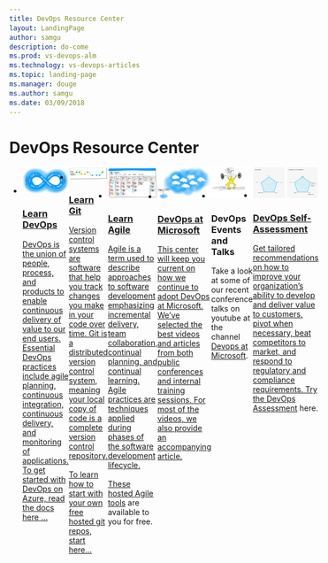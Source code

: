```yaml
---
title: DevOps Resource Center
layout: LandingPage
author: samgu
description: do-come
ms.prod: vs-devops-alm
ms.technology: vs-devops-articles
ms.topic: landing-page
ms.manager: douge
ms.author: samgu
ms.date: 03/09/2018
---
```

# DevOps Resource Center

<ul class="panelContent cardsC" style="display: flex;">
    <li>
        <a href="what-is-devops.md">
            <div class="cardSize">
                <div class="cardPadding">
                    <div class="card">
                        <div class="cardImageOuter">
                            <div class="cardImage bgdAccent1">
                                <img class="x-hidden-focus" alt="" src="_img/devops-cycle.png" data-linktype="external">
                            </div>
                        </div>
                        <div class="cardText">
                            <h3>Learn DevOps</h3>
                            <p>DevOps is the union of people, process, and products to enable continuous delivery of value to our end users. Essential DevOps practices include agile planning, continuous integration, continuous delivery, and monitoring of applications. To get started with DevOps on Azure, read the <a href="https://docs.microsoft.com/en-us/vsts/deploy-azure/?view=vsts">docs here …</a></p>
                        </div>
                    </div>
                </div>
            </div>
        </a>
    </li>
    <li>
        <a href="what-is-git.md">
            <div class="cardSize">
                <div class="cardPadding">
                    <div class="card">
                        <div class="cardImageOuter">
                            <div class="cardImage bgdAccent1">
                                <img class="x-hidden-focus" alt="" src="_img/Git-branching.png" data-linktype="external">
                            </div>
                        </div>
                        <div class="cardText">
                            <h3>Learn Git</h3>
                            <p>Version control systems are software that help you track changes you make in your code over time. Git is a distributed version control system, meaning your local copy of code is a complete version control repository.<br /><br />To learn how to start with your own free hosted git repos, <a href="https://docs.microsoft.com/en-us/vsts/git/index?view=vsts">start here…</a></p>
                        </div>
                    </div>
                </div>
            </div>
        </a>
    </li>
    <li>
        <a href="what-is-agile.md">
            <div class="cardSize">
                <div class="cardPadding">
                    <div class="card">
                        <div class="cardImageOuter">
                            <div class="cardImage bgdAccent1">
                                <img class="x-hidden-focus" alt="" src="_img/devops-kanban.png" data-linktype="external">
                            </div>
                        </div>
                        <div class="cardText">
                            <h3>Learn Agile</h3>
                            <p>Agile is a term used to describe approaches to software development emphasizing incremental delivery, team collaboration, continual planning, and continual learning. Agile practices are techniques applied during phases of the software development lifecycle.<br /><br />These hosted <a href="https://docs.microsoft.com/en-us/vsts/index?view=vsts#pivot=services&panel=agile">Agile tools</a> are available to you for free. </p>
                        </div>
                    </div>
                </div>
            </div>
        </a>
    </li>
    <li>
        <a href="devops-at-microsoft.md">
            <div class="cardSize">
                <div class="cardPadding">
                    <div class="card">
                        <div class="cardImageOuter">
                            <div class="cardImage bgdAccent1">
                                <img class="x-hidden-focus" alt="" src="_img/devops-public-clouds.png" data-linktype="external">
                            </div>
                        </div>
                        <div class="cardText">
                            <h3>DevOps at Microsoft</h3>
                            <p>This center will keep you current on how we continue to adopt DevOps at Microsoft. We’ve selected the best videos and articles from both public conferences and internal training sessions. For most of the videos, we also provide an accompanying article.</p>
                        </div>
                    </div>
                </div>
            </div>
        </a>
    </li>
    <li>
        <div class="cardSize">
            <div class="cardPadding">
                <div class="card">
                    <div class="cardImageOuter">
                        <div class="cardImage bgdAccent1">
                            <img class="x-hidden-focus" alt="" src="_img/devops-build-strength.png" data-linktype="external">
                        </div>
                    </div>
                    <div class="cardText">
                        <h3>DevOps Events and Talks</h3>
                        <p>Take a look at some of our recent conference talks on youtube at the channel <a href="https://www.youtube.com/channel/UC-ikyViYMM69joIAv7dlMsA">Devops at Microsoft</a>.</p>
                    </div>
                </div>
            </div>
        </div>
    </li>
    <li>
        <a href="https://devopsassessment.net">   
            <div class="cardSize">
                <div class="cardPadding">
                    <div class="card">
                        <div class="cardImageOuter">
                            <div class="cardImage bgdAccent1">
                                <img class="x-hidden-focus" alt="" src="_img/DevopsAssessment-Results.png" data-linktype="external">
                            </div>
                        </div>
                        <div class="cardText">
                            <h3>DevOps Self-Assessment</h3>
                            <p>Get tailored recommendations on how to improve your organization’s ability to develop and deliver value to customers, pivot when necessary, beat competitors to market, and respond to regulatory and compliance requirements. Try the <a href="https://devopsassessment.net/">DevOps Assessment</a> here.</p>
                        </div>
                    </div>
            </div>
        </div>
    </li>
</ul>